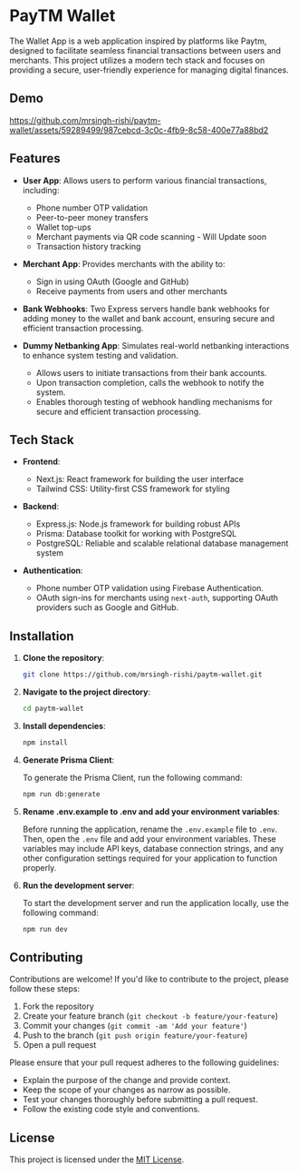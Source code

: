 # PayTM Wallet

The Wallet App is a web application inspired by platforms like Paytm, designed to facilitate seamless financial transactions between users and merchants. This project utilizes a modern tech stack and focuses on providing a secure, user-friendly experience for managing digital finances.

## Demo



https://github.com/mrsingh-rishi/paytm-wallet/assets/59289499/987cebcd-3c0c-4fb9-8c58-400e77a88bd2



## Features

- **User App**: Allows users to perform various financial transactions, including:
  - Phone number OTP validation
  - Peer-to-peer money transfers
  - Wallet top-ups
  - Merchant payments via QR code scanning - Will Update soon
  - Transaction history tracking
  
- **Merchant App**: Provides merchants with the ability to:
  - Sign in using OAuth (Google and GitHub)
  - Receive payments from users and other merchants
  
- **Bank Webhooks**: Two Express servers handle bank webhooks for adding money to the wallet and bank account, ensuring secure and efficient transaction processing.

- **Dummy Netbanking App**: Simulates real-world netbanking interactions to enhance system testing and validation.
  - Allows users to initiate transactions from their bank accounts.
  - Upon transaction completion, calls the webhook to notify the system.
  - Enables thorough testing of webhook handling mechanisms for secure and efficient transaction processing.


## Tech Stack

- **Frontend**:
  - Next.js: React framework for building the user interface
  - Tailwind CSS: Utility-first CSS framework for styling
  
- **Backend**:
  - Express.js: Node.js framework for building robust APIs
  - Prisma: Database toolkit for working with PostgreSQL
  - PostgreSQL: Reliable and scalable relational database management system
  
- **Authentication**:
  - Phone number OTP validation using Firebase Authentication.
  - OAuth sign-ins for merchants using `next-auth`, supporting OAuth providers such as Google and GitHub.
  
## Installation

1. **Clone the repository**:
   
   ```bash
   git clone https://github.com/mrsingh-rishi/paytm-wallet.git
   ```
2. **Navigate to the project directory**:

   ```bash
   cd paytm-wallet
   ```
3. **Install dependencies**:

   ```bash
   npm install
   ```
4. **Generate Prisma Client**:

   To generate the Prisma Client, run the following command:

   ```bash
   npm run db:generate
   ```
5. **Rename .env.example to .env and add your environment variables**:

   Before running the application, rename the `.env.example` file to `.env`. Then, open the `.env` file and add your environment variables. These variables may include API keys, database connection strings, and any other configuration settings required for your application to function properly.

6. **Run the development server**:

   To start the development server and run the application locally, use the following command:

   ```bash
   npm run dev
   ```
## Contributing

Contributions are welcome! If you'd like to contribute to the project, please follow these steps:

1. Fork the repository
2. Create your feature branch (`git checkout -b feature/your-feature`)
3. Commit your changes (`git commit -am 'Add your feature'`)
4. Push to the branch (`git push origin feature/your-feature`)
5. Open a pull request

Please ensure that your pull request adheres to the following guidelines:
- Explain the purpose of the change and provide context.
- Keep the scope of your changes as narrow as possible.
- Test your changes thoroughly before submitting a pull request.
- Follow the existing code style and conventions.

## License

This project is licensed under the [MIT License](LICENSE).

